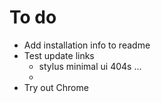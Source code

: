 # To do

- Add installation info to readme
- Test update links
	- stylus minimal ui 404s ...
	- 
- Try out Chrome